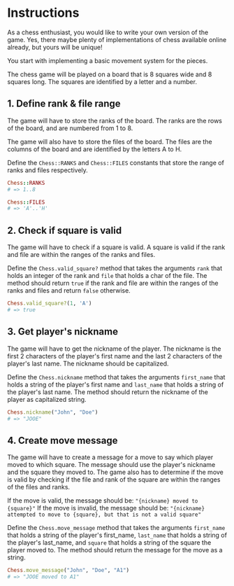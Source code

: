 # Instructions

As a chess enthusiast, you would like to write your own version of the game.
Yes, there maybe plenty of implementations of chess available online already, but yours will be unique!

You start with implementing a basic movement system for the pieces.

The chess game will be played on a board that is 8 squares wide and 8 squares long.
The squares are identified by a letter and a number.

## 1. Define rank & file range

The game will have to store the ranks of the board.
The ranks are the rows of the board, and are numbered from 1 to 8.

The game will also have to store the files of the board.
The files are the columns of the board and are identified by the letters A to H.

Define the `Chess::RANKS` and `Chess::FILES` constants that store the range of ranks and files respectively.

```ruby
Chess::RANKS
# => 1..8

Chess::FILES
# => 'A'..'H'
```

## 2. Check if square is valid

The game will have to check if a square is valid.
A square is valid if the rank and file are within the ranges of the ranks and files.

Define the `Chess.valid_square?` method that takes the arguments `rank` that holds an integer of the rank and `file` that holds a char of the file.
The method should return `true` if the rank and file are within the ranges of the ranks and files and return `false` otherwise.

```ruby
Chess.valid_square?(1, 'A')
# => true
```

## 3. Get player's nickname

The game will have to get the nickname of the player.
The nickname is the first 2 characters of the player's first name and the last 2 characters of the player's last name.
The nickname should be capitalized.

Define the `Chess.nickname` method that takes the arguments `first_name` that holds a string of the player's first name and `last_name` that holds a string of the player's last name.
The method should return the nickname of the player as capitalized string.

```ruby
Chess.nickname("John", "Doe")
# => "JOOE"
```

## 4. Create move message

The game will have to create a message for a move to say which player moved to which square.
The message should use the player's nickname and the square they moved to.
The game also has to determine if the move is valid by checking if the file and rank of the square are within the ranges of the files and ranks.

If the move is valid, the message should be: `"{nickname} moved to {square}"`
If the move is invalid, the message should be: `"{nickname} attempted to move to {square}, but that is not a valid square"`

Define the `Chess.move_message` method that takes the arguments `first_name` that holds a string of the player's first_name, `last_name` that holds a string of the player's last_name, and `square` that holds a string of the square the player moved to.
The method should return the message for the move as a string.

```ruby
Chess.move_message("John", "Doe", "A1")
# => "JOOE moved to A1"
```
